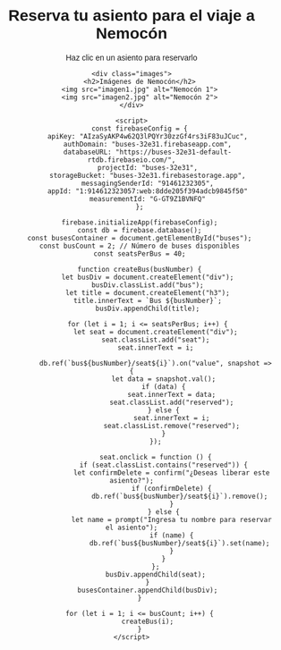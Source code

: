<html lang="es">
<head>
    <meta charset="UTF-8">
    <meta name="viewport" content="width=device-width, initial-scale=1.0">
    <title>Reserva de Asientos - Viaje a Nemocón</title>
    <script src="https://www.gstatic.com/firebasejs/9.6.1/firebase-app.js"></script>
    <script src="https://www.gstatic.com/firebasejs/9.6.1/firebase-database.js"></script>
    <style>
        body {
            font-family: Arial, sans-serif;
            text-align: center;
        }
        .bus {
            display: inline-block;
            margin: 20px;
            padding: 10px;
            border: 2px solid black;
        }
        .seat {
            width: 80px;
            height: 40px;
            margin: 5px;
            display: inline-block;
            border: 1px solid gray;
            text-align: center;
            line-height: 40px;
            cursor: pointer;
            background-color: lightgray;
            font-size: 12px;
            overflow: hidden;
            white-space: nowrap;
        }
        .reserved {
            background-color: red;
            color: white;
        }
        .images {
            margin-top: 20px;
        }
        .images img {
            width: 300px;
            margin: 10px;
        }
    </style>
</head>
<body>
    <h1>Reserva tu asiento para el viaje a Nemocón</h1>
    <p>Haz clic en un asiento para reservarlo</p>
    <div id="buses"></div>
    
    <div class="images">
        <h2>Imágenes de Nemocón</h2>
        <img src="imagen1.jpg" alt="Nemocón 1">
        <img src="imagen2.jpg" alt="Nemocón 2">
    </div>

    <script>
        const firebaseConfig = {
            apiKey: "AIzaSyAKP4w62Q3lPQYr30zzGf4rs3iF83uJCuc",
            authDomain: "buses-32e31.firebaseapp.com",
            databaseURL: "https://buses-32e31-default-rtdb.firebaseio.com/",
            projectId: "buses-32e31",
            storageBucket: "buses-32e31.firebasestorage.app",
            messagingSenderId: "91461232305",
            appId: "1:914612323057:web:8dde205f394adcb9845f50"
            measurementId: "G-GT9Z1BVNFQ"
        };
        
        firebase.initializeApp(firebaseConfig);
        const db = firebase.database();
        const busesContainer = document.getElementById("buses");
        const busCount = 2; // Número de buses disponibles
        const seatsPerBus = 40;
        
        function createBus(busNumber) {
            let busDiv = document.createElement("div");
            busDiv.classList.add("bus");
            let title = document.createElement("h3");
            title.innerText = `Bus ${busNumber}`;
            busDiv.appendChild(title);
            
            for (let i = 1; i <= seatsPerBus; i++) {
                let seat = document.createElement("div");
                seat.classList.add("seat");
                seat.innerText = i;
                
                db.ref(`bus${busNumber}/seat${i}`).on("value", snapshot => {
                    let data = snapshot.val();
                    if (data) {
                        seat.innerText = data;
                        seat.classList.add("reserved");
                    } else {
                        seat.innerText = i;
                        seat.classList.remove("reserved");
                    }
                });
                
                seat.onclick = function () {
                    if (seat.classList.contains("reserved")) {
                        let confirmDelete = confirm("¿Deseas liberar este asiento?");
                        if (confirmDelete) {
                            db.ref(`bus${busNumber}/seat${i}`).remove();
                        }
                    } else {
                        let name = prompt("Ingresa tu nombre para reservar el asiento");
                        if (name) {
                            db.ref(`bus${busNumber}/seat${i}`).set(name);
                        }
                    }
                };
                busDiv.appendChild(seat);
            }
            busesContainer.appendChild(busDiv);
        }
        
        for (let i = 1; i <= busCount; i++) {
            createBus(i);
        }
    </script>
</body>
</html>
